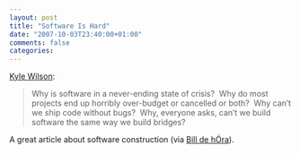 ```yaml
---
layout: post
title: "Software Is Hard"
date: "2007-10-03T23:40:00+01:00"
comments: false
categories: 
---
```


<p><a href="http://www.gamearchitect.net/Articles/SoftwareIsHard.html">Kyle Wilson</a>: </p>

<blockquote>
<p>Why is software in a never-ending state of crisis?  Why do most projects end up horribly over-budget or cancelled or both?  Why can&#8217;t we ship code without bugs?  Why, everyone asks, can&#8217;t we build software the same way we build bridges?</p>
</blockquote>

<p>A great article about software construction (via <a href="http://www.dehora.net/journal/2007/10/links_for_20071003.html">Bill de hÓra</a>).</p>


